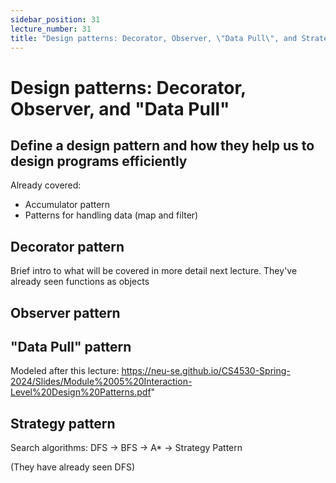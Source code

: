 ```yaml
---
sidebar_position: 31
lecture_number: 31
title: "Design patterns: Decorator, Observer, \"Data Pull\", and Strategy"
---
```


# Design patterns: Decorator, Observer, and "Data Pull"

## Define a design pattern and how they help us to design programs efficiently

Already covered:
- Accumulator pattern
- Patterns for handling data (map and filter)

## Decorator pattern

Brief intro to what will be covered in more detail next lecture. They've already seen functions as objects

## Observer pattern

## "Data Pull" pattern

Modeled after this lecture: https://neu-se.github.io/CS4530-Spring-2024/Slides/Module%2005%20Interaction-Level%20Design%20Patterns.pdf"

## Strategy pattern

Search algorithms: DFS -> BFS -> A* -> Strategy Pattern

(They have already seen DFS)
